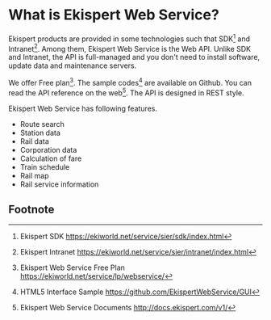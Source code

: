 # What is Ekispert Web Service?

Ekispert products are provided in some technologies such that SDK[^1] and Intranet[^2].
Among them, Ekispert Web Service is the Web API. Unlike SDK and Intranet, the API is full-managed and you don't need to install software, update data and maintenance servers.

We offer Free plan[^3].
The sample codes[^4] are available on Github.
You can read the API reference on the web[^5].
The API is designed in REST style.

Ekispert Web Service has following features.

* Route search
* Station data
* Rail data
* Corporation data
* Calculation of fare
* Train schedule
* Rail map
* Rail service information


## Footnote

[^1]: Ekispert SDK https://ekiworld.net/service/sier/sdk/index.html
[^2]: Ekispert Intranet https://ekiworld.net/service/sier/intranet/index.html
[^3]: Ekispert Web Service Free Plan https://ekiworld.net/service/lp/webservice/
[^4]: HTML5 Interface Sample https://github.com/EkispertWebService/GUI
[^5]: Ekispert Web Service Documents http://docs.ekispert.com/v1/
